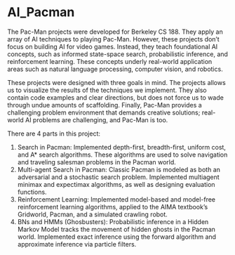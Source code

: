 # AI_Pacman
The Pac-Man projects were developed for Berkeley CS 188. They apply an array of AI techniques to playing Pac-Man. However, these projects don’t focus on building AI for video games. Instead, they teach foundational AI concepts, such as informed state-space search, probabilistic inference, and reinforcement learning. These concepts underly real-world application areas such as natural language processing, computer vision, and robotics.

These projects were designed with three goals in mind. The projects allows us to visualize the results of the techniques we implement. They also contain code examples and clear directions, but does not force us to wade through undue amounts of scaffolding. Finally, Pac-Man provides a challenging problem environment that demands creative solutions; real-world AI problems are challenging, and Pac-Man is too.

There are 4 parts in this project:
1. Search in Pacman:
   Implemented depth-first, breadth-first, uniform cost, and A* search algorithms. These algorithms are used to solve navigation and traveling salesman problems in the Pacman world.
2. Multi-agent Search in Pacman:
   Classic Pacman is modeled as both an adversarial and a stochastic search problem. Implemented multiagent minimax and expectimax algorithms, as well as designing evaluation functions.
3. Reinforcement Learning:
   Implemented model-based and model-free reinforcement learning algorithms, applied to the AIMA textbook’s Gridworld, Pacman, and a simulated crawling robot.
5. BNs and HMMs (Ghosbusters):
   Probabilistic inference in a Hidden Markov Model tracks the movement of hidden ghosts in the Pacman world. Implemented exact inference using the forward algorithm and approximate inference via particle filters.
